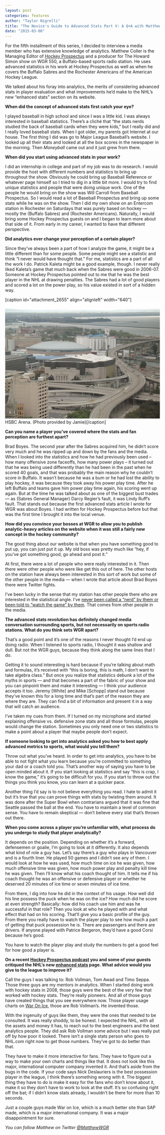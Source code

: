 ```yaml
---
layout: post
categories: features
author: "Taylor Nigrelli"
title: "The Novice's Guide to Advanced Stats Part V: A Q+A with Matthew Coller"
date: "2015-03-06"
---
```


For the fifth installment of this series, I decided to interview a media member who has extensive knowledge of analytics. Matthew Coller is the Managing Editor of [Hockey Prospectus](http://www.hockeyprospectus.com/) and a producer for The Howard Simon show on WGR 550, a Buffalo-based sports radio station. He uses advanced statistics in his work at Hockey Prospectus as well as when he covers the Buffalo Sabres and the Rochester Americans of the American Hockey League.

We talked about his foray into analytics, the merits of considering advanced stats in player evaluation and what improvements he’d make to the NHL’s new “enhanced stats” section on its website.

**When did the concept of advanced stats first catch your eye?**

I played baseball in high school and since I was a little kid. I was always interested in baseball statistics. There’s a cliché that “the stats nerds studied the back of baseball cards when they were kids," but I really did and I really loved baseball stats. When I got older, my parents got Internet at our house. The first thing I did was go to Major League Baseball’s website. I looked up all their stats and looked at all the box scores in the newspaper in the morning. Then _Moneyball_ came out and it just grew from there.

**When did you start using advanced stats in your work?**

I did an internship in college and part of my job was to do research. I would provide the host with different numbers and statistics to bring up throughout the show. Obviously he could bring up Baseball Reference or whatever page himself so I tried to dig in a little bit more. I would try to find unique statistics and people that were doing unique work. One of the people he would bring on the show was Will Carroll from Baseball Prospectus. So I would read a lot of Baseball Prospectus and bring up some stats while he was on the show. Then I did my own show on an Entercom station in Rochester on Saturdays that was purely based on hockey — mostly the (Buffalo Sabres) and (Rochester Americans). Naturally, I would bring some Hockey Prospectus guests on and I began to learn more about that side of it. From early in my career, I wanted to have that different perspective.

**Did analytics ever change your perception of a certain player?**

Since they’ve always been a part of how I analyze the game, it might be a little different than for some people. Some people might see a statistic and think “I never would have thought that.” For me, statistics are a part of all the work I do. Patrick Kaleta might be a good example, though. I never really liked Kaleta’s game that much back when the Sabres were good in 2006-07. Someone at Hockey Prospectus pointed out to me that he was the best player in the NHL at drawing penalties. The Sabres had a lot of good players and scored a lot on the power play, so his value existed in sort of a hidden way.

\[caption id="attachment\_2655" align="alignleft" width="640"\][![HSBC Arena. (Photo provided by  Jamie)](/img/1593725295_4bfc81c894_z.jpg)](https://www.flickr.com/photos/jbcurio/1593725295/in/photolist-3qQg1k-yiQqn-hhGEbR-9e7aSh-qjQtY8-6eew7i-6eevSt-6eez4g-6eeykk-6eeyyP-6eiESL-6eeyNx-6eeuzi-6eiEFy-r5HzC1-mnDCiW-dgg9xV-dgg7Hz-dgg93G-dgg9LQ-dgg8U4-dgg8L4-dggaBJ-dgg7Wx-dgg8ye-dgg6ZM-dgga3q-dgg97G-dgg9Kg-dgg7SV-dgg756-dgg7e6-dgg7M2-dgg8un-dgg9fC-dgg9PN-dgg9bi-dgg9PX-dgg9cG-dggbis-dgg9Bv-dgg8J2-dggaW7-dgg7Qc-dgg8YH-dggaeS-dgg86p-6eiCgj-4vzMW3-dgg6VB) HSBC Arena. (Photo provided by Jamie)\[/caption\]

**Can you name a player you’ve covered where the stats and fan perception are furthest apart?**

Brad Boyes. The second year after the Sabres acquired him, he didn’t score very much and he was ripped up and down by the fans and the media. When I looked into the statistics and how he had previously been used – how many offensive zone faceoffs, how many power plays – it turned out that he was being used differently than he had been in the past when he scored 40 goals, and that was probably the main reason why he couldn’t score in Buffalo. It wasn’t because he was a bum or he had lost the ability to play hockey, it was because they took away his power play time. After he left Buffalo and teams gave him power play time again, his scoring went up again. But at the time he was talked about as one of the biggest bust trades — as (Sabres General Manager) Darcy Regier’s fault, it was Lindy Ruff’s fault. That stands out because the first advanced stats article I wrote for WGR was about Boyes. I had written for Hockey Prospectus before but that was the first time I brought it into the local venue.

**How did you convince your bosses at WGR to allow you to publish analytic-heavy articles on the website when it was still a fairly new concept in the hockey community?**

The good thing about our website is that when you have something good to put up, you can just put it up. My old boss was pretty much like “hey, if you’ve got something good, go ahead and post it.”

At first, there were a lot of people who were really interested in it. Then there were other people who were like get this out of here. The other hosts on the station have always been interested in this sort of work but some of the other people in the media — when I wrote that article about Brad Boyes there were Twitter fights.

I’ve been lucky in the sense that my station has other people there who are interested in the statistical angle. I’ve [never been called a “nerd” by them or been told to “watch the game” by them](http://bloguin.com/crossoverchronicles/2015-articles/thats-how-you-get-the-girl-one-ugly-night-cant-break-mirror-for-analytics.html). That comes from other people in the media.

**The advanced stats revolution has definitely changed media conversation surrounding sports, but not necessarily on sports radio stations. What do you think sets WGR apart?**

That’s a good point and it’s one of the reasons I never thought I’d end up doing radio. When I listened to sports radio, I thought it was shallow and dull. But not the WGR guys, because they think along the same lines that I do.

Getting it to sound interesting is hard because if you’re talking about math and formulas, it’s received with “this is boring, this is math, I don’t want to take algebra class.” But once you realize that statistics debunk a lot of the myths in sports — and that becomes a part of the fabric of your show and you can pinpoint them and make it interesting — I think your audience accepts it too. Jeremy \[White\] and Mike \[Schopp\] stand out because they’ve known this for a long time and that’s part of the reason they are where they are. They can find a bit of information and present it in a way that will catch an audience.

I’ve taken my cues from them. If I turned on my microphone and started explaining offensive vs. defensive zone stats and all those formulas, people would change the station. Sometimes you only need one or two statistics to make a point about a player that maybe people don’t expect.

**If someone looking to get into analytics asked you how to best apply advanced metrics to sports, what would you tell them?**

Throw out what you’ve heard. In order to get into analytics, you have to be able to not fight what you learn because you’re committed to something your dad or a coach told you. That’s another way of saying you have to be open minded about it. If you start looking at statistics and say “this is crap, I know the game,” it’s going to be difficult for you. If you start to throw out the things you think you know, you can learn at a quicker pace.

Another thing I’d say is to not believe everything you read. I hate to admit it but it’s true that you can prove things with stats by twisting them around. It was done after the Super Bowl when contrarians argued that it was fine that Seattle passed the ball at the end. You have to maintain a level of common sense. You have to remain skeptical — don’t believe every stat that’s thrown out there.

**When you come across a player you’re unfamiliar with, what process do you undergo to study that player analytically?**

It depends on the position. Depending on whether it’s a forward, defensemen or goalie, I’m going to look at it differently. It also depends what kind of role a guy has. Let’s say there’s a guy who plays in Vancouver and is a fourth liner. He played 50 games and I didn’t see any of them. I would look at how he was used, how much time on ice he was given, how much offensive time was given, how much power play and penalty kill time he was given. Then I’ll know what his coach thought of him. It tells me if his coach thought he was an offensive or defensive player or whether he deserved 20 minutes of ice time or seven minutes of ice time.

From there, I dig into how he did in the context of his usage. How well did his line possess the puck when he was on the ice? How much did he score at even strength? Basically: how did his coach use him and was he successful in that role? Then you look at who he played with and what effect that had on his scoring. That’ll give you a basic profile of the guy. From there you really have to watch the player play to see how much a part of getting that puck possession he is. There are passengers and there are drivers. If anyone played with Patrice Bergeron, they’d have a good Corsi because he’s good.

You have to watch the player play and study the numbers to get a good feel for how good a player is.

**On a recent [Hockey Prospectus podcast](http://www.hockeyprospectus.com/hp-radio-vollman-seppa-awad-talk-nhls-enhanced-stats-and-trade-deadline/) you and some of your guests critiqued the NHL’s new [enhanced stats](http://www.nhl.com/stats/advancedstats?navid=nav-sts-adv) page. What advice would you give to the league to improve it?**

Call the guys I was talking to: Rob Vollman, Tom Awad and Timo Seppa. Those three guys are my mentors in analytics. When I started doing work with hockey stats in 2008, those guys were the best of the very few that worked with hockey stats. They’re really pioneers. And all of those guys have created things that you see everywhere now. Those player usage charts on [War On Ice](http://war-on-ice.com/), those are Rob Vollman’s. He invented those.

With the ingenuity of guys like them, they were the ones that needed to be consulted. It was really shoddy, to be honest. I expected the NHL, with all the assets and money it has, to reach out to the best engineers and the best analytics people. They did ask Rob Vollman some advice but I was really put off by how poor it looked. There isn’t a single stats person who goes to NHL.com right now to get those numbers. They’ve got to do better than that.

They have to make it more interactive for fans. They have to figure out a way to make your own charts and things like that. It does not look like this major, international computer company invented it. And that’s aside from the bugs in the code. If your code says Nick Deslauriers is the best possession player in the league, I think there’s something wrong with it. The biggest thing they have to do is make it easy for the fans who don’t know about it, make it so they don’t have to work to look at the stuff. It’s so confusing right off the bat; if I didn’t know stats already, I wouldn’t be there for more than 10 seconds.

Just a couple guys made War on Ice, which is a much better site than SAP made, which is a major international company. It was a major disappointment for sure.

_You can follow Matthew on Twitter [@MatthewWGR](https://twitter.com/matthewwgr)_

